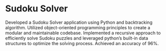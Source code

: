 # Sudoku Solver

Developed a Sudoku Solver application using Python and backtracking algorithm.
Utilized object-oriented programming principles to create a modular and maintainable codebase.
Implemented a recursive approach to efficiently solve Sudoku puzzles and leveraged python’s built-in data 
structures to optimize the solving process. Achieved an accuracy of 96%.

